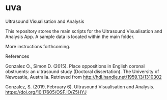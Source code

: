 # uva
Ultrasound Visualisation and Analysis

This repository stores the main scripts for the Ultrasound Visualisation and Analysis App. A sample data is located within the main folder.

More instructions forthcoming.

References

Gonzalez O., Simon D. (2015). Place oppositions in English coronal obstruents: an ultrasound study (Doctoral dissertation). The University of Newcastle, Australia. Retrieved from http://hdl.handle.net/1959.13/1310302

Gonzalez, S. (2019, February 6). Ultrasound Visualisation and Analysis. https://doi.org/10.17605/OSF.IO/Z5HYJ
